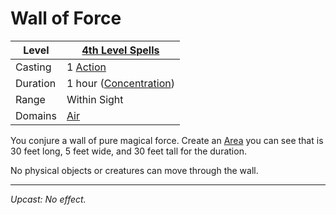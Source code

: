 # Wall of Force

| Level    | [4th Level Spells](4th%20Level%20Spells.md)                      |
| -------- | ---------------------------------------------------------------- |
| Casting  | 1 [Action](../../../../Game%20Procedures/Action.md)              |
| Duration | 1 hour ([Concentration](../../../Spellcasting/Concentration.md)) |
| Range    | Within Sight                                                     |
| Domains  | [Air](../../../Spell%20Domains/Air.md)                           |

You conjure a wall of pure magical force. Create an [Area](../../Areas%20of%20Effect/Area.md) you can see that is 30 feet long, 5 feet wide, and 30 feet tall for the duration.

No physical objects or creatures can move through the wall.

---
*Upcast: No effect.*
